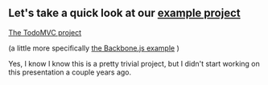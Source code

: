 ## Let's take a quick look at our [example project](/example)

[The TodoMVC project](http://todomvc.com/) <!-- .element: class="fragment" data-fragment-index="1" -->

(a little more specifically <!-- .element: class="fragment" data-fragment-index="2" --> [the Backbone.js example](http://todomvc.com/examples/backbone/) <!-- .element: class="fragment" data-fragment-index="2" --> )

Yes, I know I know this is a pretty trivial project, but I didn't start working on this presentation a couple years ago. <!-- .element: class="fragment" data-fragment-index="3" -->
